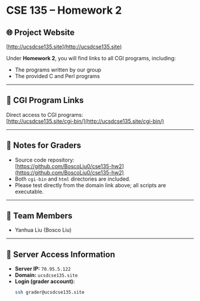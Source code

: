 # CSE 135 – Homework 2

## 🌐 Project Website
[http://ucsdcse135.site](http://ucsdcse135.site)

Under **Homework 2**, you will find links to all CGI programs, including:
- The programs written by our group
- The provided C and Perl programs

---

## 📂 CGI Program Links
Direct access to CGI programs:  
[http://ucsdcse135.site/cgi-bin/](http://ucsdcse135.site/cgi-bin/)

---

## 📝 Notes for Graders
- Source code repository:  
  [https://github.com/BoscoLiu0/cse135-hw2](https://github.com/BoscoLiu0/cse135-hw2)
- Both `cgi-bin` and `html` directories are included.  
- Please test directly from the domain link above; all scripts are executable.

---

## 👥 Team Members
- Yanhua Liu (Bosco Liu)  

---

## 🔑 Server Access Information
- **Server IP:** `70.95.5.122`  
- **Domain:** `ucsdcse135.site`  
- **Login (grader account):**  
  ```bash
  ssh grader@ucsdcse135.site
